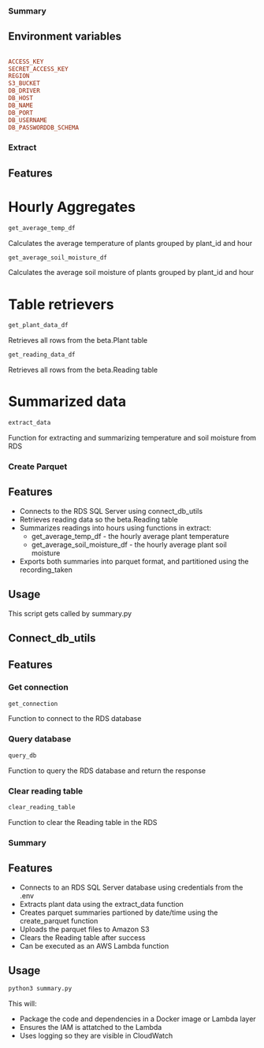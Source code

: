 ### Summary

## Environment variables

```ini

ACCESS_KEY
SECRET_ACCESS_KEY
REGION
S3_BUCKET
DB_DRIVER
DB_HOST
DB_NAME
DB_PORT
DB_USERNAME
DB_PASSWORDDB_SCHEMA

```

### Extract

## Features

# Hourly Aggregates

```python
get_average_temp_df 
``` 

Calculates the average temperature of plants grouped by plant_id and hour

```python
get_average_soil_moisture_df
```

Calculates the average soil moisture of plants grouped by plant_id and hour

# Table retrievers

```python
get_plant_data_df
```

Retrieves all rows from the beta.Plant table

```python
get_reading_data_df
```

Retrieves all rows from the beta.Reading table

# Summarized data

```python
extract_data
```

Function for extracting and summarizing temperature and soil moisture from RDS

### Create Parquet

## Features

- Connects to the RDS SQL Server using connect_db_utils
- Retrieves reading data so the beta.Reading table
- Summarizes readings into hours using functions in extract:
    - get_average_temp_df - the hourly average plant temperature
    - get_average_soil_moisture_df - the hourly average plant soil moisture
- Exports both summaries into parquet format, and partitioned using the recording_taken

## Usage

This script gets called by summary.py


## Connect_db_utils

## Features

### Get connection

```python
get_connection
```

Function to connect to the RDS database


### Query database

```python
query_db
```

Function to query the RDS database and return the response


### Clear reading table


```python
clear_reading_table
```

Function to clear the Reading table in the RDS


### Summary

## Features

- Connects to an RDS SQL Server database using credentials from the .env
- Extracts plant data using the extract_data function
- Creates parquet summaries partioned by date/time using the create_parquet function
- Uploads the parquet files to Amazon S3
- Clears the Reading table after success
- Can be executed as an AWS Lambda function

## Usage

```python
python3 summary.py
```

This will:

- Package the code and dependencies in a Docker image or Lambda layer
- Ensures the IAM is attatched to the Lambda 
- Uses logging so they are visible in CloudWatch
